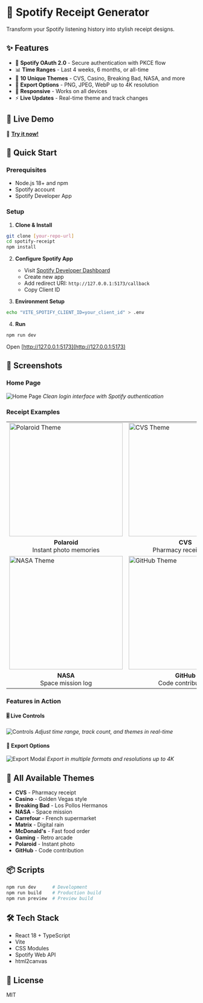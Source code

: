 # 🎵 Spotify Receipt Generator

Transform your Spotify listening history into stylish receipt designs.

## ✨ Features

- 🔐 **Spotify OAuth 2.0** - Secure authentication with PKCE flow
- 📊 **Time Ranges** - Last 4 weeks, 6 months, or all-time
- 🎨 **10 Unique Themes** - CVS, Casino, Breaking Bad, NASA, and more
- 📸 **Export Options** - PNG, JPEG, WebP up to 4K resolution
- 📱 **Responsive** - Works on all devices
- ⚡ **Live Updates** - Real-time theme and track changes

## 🎯 Live Demo

🔗 **[Try it now!](https://spotify-receipt-som.vercel.app/)**

## 🚀 Quick Start

### Prerequisites
- Node.js 18+ and npm
- Spotify account
- Spotify Developer App

### Setup

1. **Clone & Install**
```bash
git clone [your-repo-url]
cd spotify-receipt
npm install
```

2. **Configure Spotify App**

   - Visit [Spotify Developer Dashboard](https://developer.spotify.com/dashboard)
   - Create new app
   - Add redirect URI: `http://127.0.0.1:5173/callback`
   - Copy Client ID

3. **Environment Setup**
```bash
echo "VITE_SPOTIFY_CLIENT_ID=your_client_id" > .env
```

4. **Run**
```bash
npm run dev
```
Open [http://127.0.0.1:5173](http://127.0.0.1:5173)

## 📸 Screenshots

### Home Page
![Home Page](screenshots/home.png)
*Clean login interface with Spotify authentication*

### Receipt Examples

<table>
  <tr>
    <td><img src="screenshots/polaroid-theme.png" alt="Polaroid Theme" width="300"/></td>
    <td><img src="screenshots/cvs-theme.png" alt="CVS Theme" width="300"/></td>
    <td><img src="screenshots/casino-theme.png" alt="Casino Theme" width="300"/></td>
  </tr>
  <tr>
    <td align="center"><b>Polaroid</b><br>Instant photo memories</td>
    <td align="center"><b>CVS</b><br>Pharmacy receipt style</td>
    <td align="center"><b>Casino</b><br>Vegas golden ticket</td>
  </tr>
  <tr>
    <td><img src="screenshots/nasa-theme.png" alt="NASA Theme" width="300"/></td>
    <td><img src="screenshots/github-theme.png" alt="GitHub Theme" width="300"/></td>
    <td><img src="screenshots/matrix-theme.png" alt="Matrix Theme" width="300"/></td>
  </tr>
  <tr>
    <td align="center"><b>NASA</b><br>Space mission log</td>
    <td align="center"><b>GitHub</b><br>Code contributions</td>
    <td align="center"><b>Matrix</b><br>Digital rain effect</td>
  </tr>
</table>

### Features in Action

#### 🎚️ Live Controls
![Controls](screenshots/controls.png)
*Adjust time range, track count, and themes in real-time*

#### 💾 Export Options
![Export Modal](screenshots/export-modal.png)
*Export in multiple formats and resolutions up to 4K*

## 🎨 All Available Themes

- **CVS** - Pharmacy receipt
- **Casino** - Golden Vegas style
- **Breaking Bad** - Los Pollos Hermanos
- **NASA** - Space mission
- **Carrefour** - French supermarket
- **Matrix** - Digital rain
- **McDonald's** - Fast food order
- **Gaming** - Retro arcade
- **Polaroid** - Instant photo
- **GitHub** - Code contribution

## 📦 Scripts

```bash
npm run dev      # Development
npm run build    # Production build
npm run preview  # Preview build
```

## 🛠️ Tech Stack

- React 18 + TypeScript
- Vite
- CSS Modules
- Spotify Web API
- html2canvas




## 📄 License

MIT